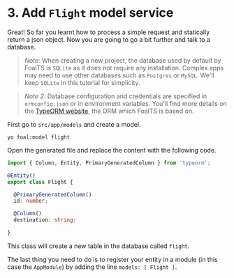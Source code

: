 # 3. Add `Flight` model service

Great! So far you learnt how to process a simple request and statically return a json object. Now you are going to go a bit further and talk to a database.

> *Note*: When creating a new project, the database used by default by FoalTS is `SQLite` as it does not require any installation. Complex apps may need to use other databases such as `Postgres` or `MySQL`. We'll keep `SQLite` in this tutorial for simplicity.

> *Note 2:* Database configuration and credentials are specified in `ormconfig.json` or in environment variables. You'll find more details on the [TypeORM website](http://typeorm.io/#/using-ormconfig), the ORM which FoalTS is based on.

First go to `src/app/models` and create a model.

```
yo foal:model flight
```

Open the generated file and replace the content with the following code.

```typescript
import { Column, Entity, PrimaryGeneratedColumn } from 'typeorm';

@Entity()
export class Flight {

  @PrimaryGeneratedColumn()
  id: number;

  @Column()
  destination: string;

}
```

This class will create a new table in the database called `flight`.

The last thing you need to do is to register your entity in a module (in this case the `AppModule`) by adding the line `models: [ Flight ]`.
